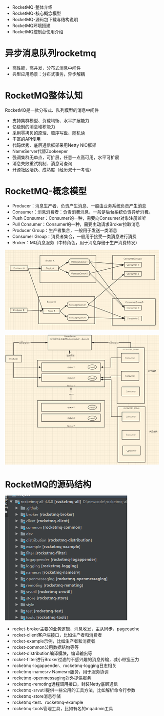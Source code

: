 - RocketMQ-整体介绍
- RocketMQ-核心概念模型
- RocketMQ-源码包下载与结构说明
- RocketMQ环境搭建
- RocketMQ控制台使用介绍

# **异步消息队列rocketmq**

- 高性能，高并发，分布式消息中间件
- 典型应用场景：分布式事务，异步解耦

#  **RocketMQ整体认知**

RocketMQ是一款分布式、队列模型的消息中间件

- 支持集群模型、负载均衡、水平扩展能力
- 亿级别的消息堆积能力
- 采用零拷贝的原理、顺序写盘、随机读
- 丰富的API使用
- 代码优秀、底层通信框架采用Netty NIO框架
- NameServer代替Zookeeper
- 强调集群无单点，可扩展，任意一点高可用，水平可扩展
- 消息失败重试机制、消息可查询
- 开源社区活跃、成熟度（经历双十一考验）

# RocketMQ-概念模型

- Producer：消息生产者、负责产生消息、一般由业务系统负责产生消息
- Consumer：消息消费者：负责消费消息，一般是后台系统负责异步消费。
- Push Consumer：Consumer的一种，需要向Consumer对象注册监听
- Pull Consumer：Consumer的一种，需要主动请求Broker拉取消息
- Producer Group：生产者集合，一般用于发送一类消息
- Consumer Group：消费者集合，一般用于接受一类消息进行消费
- Broker：MQ消息服务（中转角色，用于消息存储于生产消费转发）

![img](assets/clipboard-1574928576317.png)

![img](assets/clipboard-1574928582889.png)

# **RocketMQ的源码结构**

![img](assets/clipboard.png)

- rocket-broker主要的业务逻辑，消息收发，主从同步，pagecache
- rocket-client客户端接口，比如生产者和消费者
- rocket-example示例，比如生产者和消费者
- rocket-common公用数据结构等等
- rocket-distribution编译模块，编译输出等
- rocket-fliter进行Broker过滤的不感兴趣的消息传输，减小带宽压力
- rocketmq-logappender、rocketmq-logging日志相关
- rocketmq-namesrv Namesrc服务，用于服务协调
- rocketmq-openmessaging对外提供服务
- rocketmq-remoting远程调用接口，封装Netty底层通信
- rocketmq-srvutil提供一些公用的工具方法，比如解析命令行参数
- rocketmq-store消息存储
- rocketmq-test、rocketmq-example
- rocketmq-tools管理工具，比如有名的mqadmin工具















